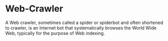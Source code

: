 # Web-Crawler
A Web crawler, sometimes called a spider or spiderbot and often shortened to crawler, is an Internet bot that systematically browses the World Wide Web, typically for the purpose of Web indexing.
